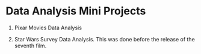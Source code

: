 # Data Analysis Mini Projects

1) Pixar Movies Data Analysis 

2) Star Wars Survey Data Analysis. This was done before the release of the seventh film.
